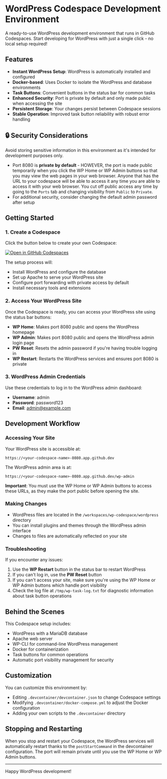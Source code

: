 # WordPress Codespace Development Environment

A ready-to-use WordPress development environment that runs in GitHub Codespaces. Start developing for WordPress with just a single click - no local setup required!

## Features

- **Instant WordPress Setup**: WordPress is automatically installed and configured
- **Docker-based**: Uses Docker to isolate the WordPress and database environments
- **Task Buttons**: Convenient buttons in the status bar for common tasks
- **Enhanced Security**: Port is private by default and only made public when accessing the site
- **Persistent Storage**: Your changes persist between Codespace sessions
- **Stable Operation**: Improved task button reliability with robust error handling

## 🔒 Security Considerations

Avoid storing sensitive information in this environment as it's intended for development purposes only.

- Port 8080 is **private by default** - HOWEVER, the port is made public temporarily when you click the WP Home or WP Admin buttons so that you may view the web pages in your web browser. Anyone that has the URL to your codespace will be able to access it any time you are able to access it with your web browser. You cut off public access any time by going to the `Ports` tab and changing visibility from `Public` to `Private`.
- For additional security, consider changing the default admin password after setup



## Getting Started

### 1. Create a Codespace

Click the button below to create your own Codespace:

[![Open in GitHub Codespaces](https://github.com/codespaces/badge.svg)](https://github.com/codespaces/new?hide_repo_select=true&ref=main&repo=586814971&devcontainer_path=.devcontainer%2Fdevcontainer.json&location=WestEurope)

The setup process will:
- Install WordPress and configure the database
- Set up Apache to serve your WordPress site
- Configure port forwarding with private access by default
- Install necessary tools and extensions

### 2. Access Your WordPress Site

Once the Codespace is ready, you can access your WordPress site using the status bar buttons:

- **WP Home**: Makes port 8080 public and opens the WordPress homepage
- **WP Admin**: Makes port 8080 public and opens the WordPress admin login page
- **PW Reset**: Resets the admin password if you're having trouble logging in
- **WP Restart**: Restarts the WordPress services and ensures port 8080 is private

### 3. WordPress Admin Credentials

Use these credentials to log in to the WordPress admin dashboard:

- **Username**: admin
- **Password**: password123
- **Email**: admin@example.com

## Development Workflow

### Accessing Your Site

Your WordPress site is accessible at:
```
https://<your-codespace-name>-8080.app.github.dev
```

The WordPress admin area is at:
```
https://<your-codespace-name>-8080.app.github.dev/wp-admin
```

**Important**: You must use the WP Home or WP Admin buttons to access these URLs, as they make the port public before opening the site.

### Making Changes

- WordPress files are located in the `/workspaces/wp-codespace/wordpress` directory
- You can install plugins and themes through the WordPress admin interface
- Changes to files are automatically reflected on your site

### Troubleshooting

If you encounter any issues:

1. Use the **WP Restart** button in the status bar to restart WordPress
2. If you can't log in, use the **PW Reset** button
3. If you can't access your site, make sure you're using the WP Home or WP Admin buttons which handle port visibility
4. Check the log file at `/tmp/wp-task-log.txt` for diagnostic information about task button operations

## Behind the Scenes

This Codespace setup includes:

- WordPress with a MariaDB database
- Apache web server
- WP-CLI for command-line WordPress management
- Docker for containerization
- Task buttons for common operations
- Automatic port visibility management for security

## Customization

You can customize this environment by:

- Editing `.devcontainer/devcontainer.json` to change Codespace settings
- Modifying `.devcontainer/docker-compose.yml` to adjust the Docker configuration
- Adding your own scripts to the `.devcontainer` directory

## Stopping and Restarting

When you stop and restart your Codespace, the WordPress services will automatically restart thanks to the `postStartCommand` in the devcontainer configuration. The port will remain private until you use the WP Home or WP Admin buttons.

---

Happy WordPress development!
